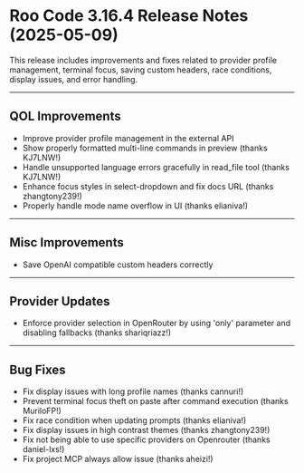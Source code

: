 # Roo Code 3.16.4 Release Notes (2025-05-09)

This release includes improvements and fixes related to provider profile management, terminal focus, saving custom headers, race conditions, display issues, and error handling.

---

## QOL Improvements

*   Improve provider profile management in the external API
*   Show properly formatted multi-line commands in preview (thanks KJ7LNW!)
*   Handle unsupported language errors gracefully in read_file tool (thanks KJ7LNW!)
*   Enhance focus styles in select-dropdown and fix docs URL (thanks zhangtony239!)
*   Properly handle mode name overflow in UI (thanks elianiva!)

---

## Misc Improvements

*   Save OpenAI compatible custom headers correctly

---

## Provider Updates

*   Enforce provider selection in OpenRouter by using 'only' parameter and disabling fallbacks (thanks shariqriazz!)

---

## Bug Fixes

*   Fix display issues with long profile names (thanks cannuri!)
*   Prevent terminal focus theft on paste after command execution (thanks MuriloFP!)
*   Fix race condition when updating prompts (thanks elianiva!)
*   Fix display issues in high contrast themes (thanks zhangtony239!)
*   Fix not being able to use specific providers on Openrouter (thanks daniel-lxs!)
*   Fix project MCP always allow issue (thanks aheizi!)